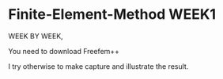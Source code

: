 # Finite-Element-Method WEEK1

WEEK BY WEEK, 

You need to download Freefem++

I try otherwise to make capture and illustrate the result.

